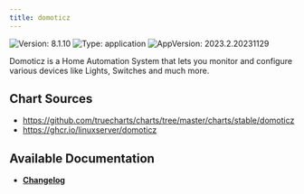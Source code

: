 ```yaml
---
title: domoticz
---
```


![Version: 8.1.10](https://img.shields.io/badge/Version-8.1.10-informational?style=flat-square) ![Type: application](https://img.shields.io/badge/Type-application-informational?style=flat-square) ![AppVersion: 2023.2.20231129](https://img.shields.io/badge/AppVersion-2023.2.20231129-informational?style=flat-square)

Domoticz is a Home Automation System that lets you monitor and configure various devices like Lights, Switches and much more.

## Chart Sources

- https://github.com/truecharts/charts/tree/master/charts/stable/domoticz
- https://ghcr.io/linuxserver/domoticz

## Available Documentation

- [**Changelog**](./CHANGELOG.md)
